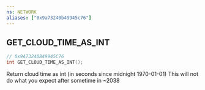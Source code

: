 ```yaml
---
ns: NETWORK
aliases: ["0x9a73240b49945c76"]
---
```

## GET_CLOUD_TIME_AS_INT

```c
// 0x9A73240B49945C76
int GET_CLOUD_TIME_AS_INT();
```

Return cloud time as int (in seconds since midnight 1970-01-01) This will not do what you expect after sometime in ~2038

